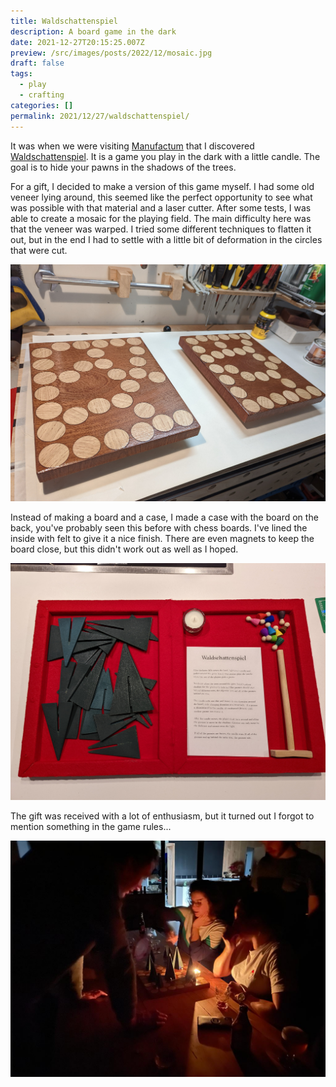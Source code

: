 ```yaml
---
title: Waldschattenspiel
description: A board game in the dark
date: 2021-12-27T20:15:25.007Z
preview: /src/images/posts/2022/12/mosaic.jpg
draft: false
tags:
  - play
  - crafting
categories: []
permalink: 2021/12/27/waldschattenspiel/
---
```


It was when we were visiting [Manufactum](https://www.manufactum.de/) that I discovered [Waldschattenspiel](https://de.wikipedia.org/wiki/Waldschattenspiel). It is a game you play in the dark with a little candle. The goal is to hide your pawns in the shadows of the trees.

For a gift, I decided to make a version of this game myself. I had some old veneer lying around, this seemed like the perfect opportunity to see what was possible with that material and a laser cutter. After some tests, I was able to create a mosaic for the playing field. The main difficulty here was that the veneer was warped. I tried some different techniques to flatten it out, but in the end I had to settle with a little bit of deformation in the circles that were cut.

![The two halves of the box, varnished](/src/images/posts/2022/12/vernis.jpg)

Instead of making a board and a case, I made a case with the board on the back, you've probably seen this before with chess boards. I've lined the inside with felt to give it a nice finish. There are even magnets to keep the board close, but this didn't work out as well as I hoped.

![The inside of the box](/src/images/posts/2022/12/binnenkant.jpg)

The gift was received with a lot of enthusiasm, but it turned out I forgot to mention something in the game rules...

![The game in action](/src/images/posts/2022/12/playing.jpg)
